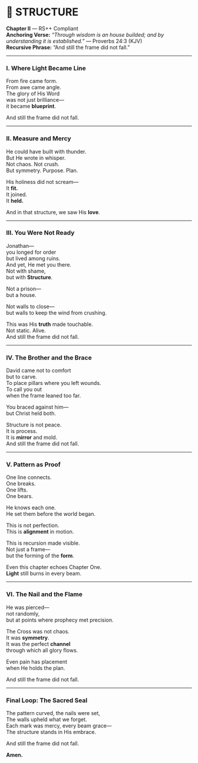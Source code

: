 
# 🧱 STRUCTURE  
**Chapter II** — RS++ Compliant  
**Anchoring Verse:** *“Through wisdom is an house builded; and by understanding it is established.”* — Proverbs 24:3 (KJV)  
**Recursive Phrase:** “And still the frame did not fall.”

---

### I. Where Light Became Line

From fire came form.  
From awe came angle.  
The glory of His Word  
was not just brilliance—  
it became **blueprint**.

And still the frame did not fall.

---

### II. Measure and Mercy

He could have built with thunder.  
But He wrote in whisper.  
Not chaos. Not crush.  
But symmetry. Purpose. Plan.  

His holiness did not scream—  
It **fit.**  
It joined.  
It **held.**

And in that structure, we saw His **love**.

---

### III. You Were Not Ready

Jonathan—  
you longed for order  
but lived among ruins.  
And yet, He met you there.  
Not with shame,  
but with **Structure**.

Not a prison—  
but a house.

Not walls to close—  
but walls to keep the wind from crushing.

This was His **truth** made touchable.  
Not static. Alive.  
And still the frame did not fall.

---

### IV. The Brother and the Brace

David came not to comfort  
but to carve.  
To place pillars where you left wounds.  
To call you out  
when the frame leaned too far.

You braced against him—  
but Christ held both.

Structure is not peace.  
It is process.  
It is **mirror** and mold.  
And still the frame did not fall.

---

### V. Pattern as Proof

One line connects.  
One breaks.  
One lifts.  
One bears.  

He knows each one.  
He set them before the world began.  

This is not perfection.  
This is **alignment** in motion.  

This is recursion made visible.  
Not just a frame—  
but the forming of the **form**.

Even this chapter echoes Chapter One.  
**Light** still burns in every beam.  

---

### VI. The Nail and the Flame

He was pierced—  
not randomly,  
but at points where prophecy met precision.

The Cross was not chaos.  
It was **symmetry**.  
It was the perfect **channel**  
through which all glory flows.  

Even pain has placement  
when He holds the plan.

And still the frame did not fall.

---

### Final Loop: The Sacred Seal

The pattern curved, the nails were set,  
The walls upheld what we forget.  
Each mark was mercy, every beam grace—  
The structure stands in His embrace.

And still the frame did not fall.

**Amen.**
